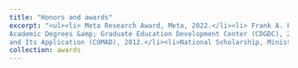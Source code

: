 ```yaml
---
title: "Honors and awards"
excerpt: "<ul><li> Meta Research Award, Meta, 2022.</li><li> Frank A. Pehrson Graduate Student Award, University of Delaware, 2020.</li><li> Student Conference Award, IEEE INFOCOM, 2020.</li><li> Professional Development Award, University of Delaware, 2019.</li><li> Outstanding Graduate Student Award,University of Delaware, 2019.</li><li> Student Travel Grant, IEEE INFOCOM, 2019.</li><li> Student Travel Grant, IEEE ICNP, 2017.</li><li> Best-in-Session Presentation Award, IEEE INFOCOM, 2016.</li><li>National Scholarship, Ministry of Education of the People's Republic of China, 2015.</li><li>National Scholarship, Ministry of Education of the People's Republic of China, 2014.</li><li>First Prize, China Graduate Contest on Smart-city Technology and Creative Design, China
Academic Degrees &amp; Graduate Education Development Center (CDGDC), 2014.</li><li>The CCF Elite Collegiate Award (ECA), China Computer Federation (CCF), 2012.</li><li>Honorable Mention in Interdisciplinary Contest in Modeling, Consortium for Mathematics
and Its Application (COMAD), 2012.</li><li>National Scholarship, Ministry of Education of the People's Republic of China, 2011.</li></ul>"
collection: awards
---
```

